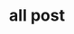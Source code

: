 ---
title: "all post"
layout: "archives"
url: "/archives/"
draft: false
editPost:
    URL: "https://github.com/iambrianle/blog"
    Text: "Suggest Changes" # edit text
    appendFilePath: true # to append file path to Edit link
---